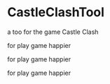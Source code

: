 # CastleClashTool
a too for the game Castle Clash

for play game happier

for play game happier

for play game happier